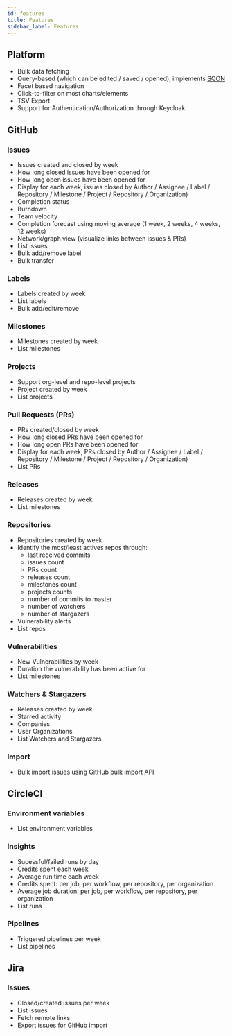 ```yaml
---
id: features
title: Features
sidebar_label: Features
---
```


## Platform

- Bulk data fetching
- Query-based (which can be edited / saved / opened), implements [SQON](https://arranger.readthedocs.io/en/latest/src/sqon.html)
- Facet based navigation
- Click-to-filter on most charts/elements
- TSV Export
- Support for Authentication/Authorization through Keycloak

## GitHub

### Issues

- Issues created and closed by week
- How long closed issues have been opened for
- How long open issues have been opened for
- Display for each week, issues closed by Author / Assignee / Label / Repository / Milestone / Project / Repository / Organization)
- Completion status
- Burndown
- Team velocity
- Completion forecast using moving average (1 week, 2 weeks, 4 weeks, 12 weeks)
- Network/graph view (visualize links between issues & PRs)
- List issues
- Bulk add/remove label
- Bulk transfer

### Labels

- Labels created by week
- List labels
- Bulk add/edit/remove

### Milestones

- Milestones created by week
- List milestones

### Projects

- Support org-level and repo-level projects
- Project created by week
- List projects

### Pull Requests (PRs)

- PRs created/closed by week
- How long closed PRs have been opened for
- How long open PRs have been opened for
- Display for each week, PRs closed by Author / Assignee / Label / Repository / Milestone / Project / Repository / Organization)
- List PRs

### Releases

- Releases created by week
- List milestones

### Repositories

- Repositories created by week
- Identify the most/least actives repos through:
  - last received commits
  - issues count
  - PRs count
  - releases count
  - milestones count
  - projects counts
  - number of commits to master
  - number of watchers
  - number of stargazers
- Vulnerability alerts
- List repos

### Vulnerabilities

- New Vulnerabilities by week
- Duration the vulnerability has been active for
- List milestones

### Watchers & Stargazers

- Releases created by week
- Starred activity
- Companies
- User Organizations
- List Watchers and Stargazers

### Import

- Bulk import issues using GitHub bulk import API

## CircleCI

### Environment variables

- List environment variables

### Insights

- Sucessful/failed runs by day
- Credits spent each week
- Average run time each week
- Credits spent: per job, per workflow, per repository, per organization
- Average job duration: per job, per workflow, per repository, per organization
- List runs

### Pipelines

- Triggered pipelines per week
- List pipelines

## Jira

### Issues

- Closed/created issues per week
- List issues
- Fetch remote links
- Export issues for GitHub import
